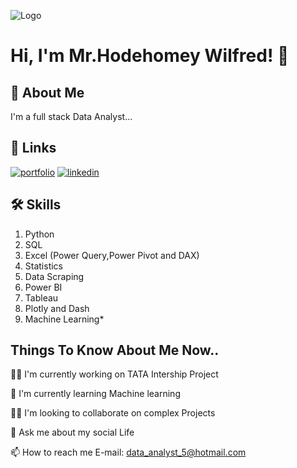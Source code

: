 
![Logo](https://github-readme-stats.vercel.app/api?username=hodehomey&&show_icons=true&title_color=ffffff&icon_color=bb2acf&text_color=daf7dc&bg_color=151515)


# Hi, I'm Mr.Hodehomey Wilfred! 👋


## 🚀 About Me
I'm a full stack Data Analyst...


## 🔗 Links
[![portfolio](https://img.shields.io/badge/my_portfolio-000?style=for-the-badge&logo=ko-fi&logoColor=white)](https://github.com/Hodehomey/hodehomey)
[![linkedin](https://img.shields.io/badge/linkedin-0A66C2?style=for-the-badge&logo=linkedin&logoColor=white)](https://www.linkedin.com/in/wilfred-hodehomey-b527b725a/)


## 🛠 Skills
1. Python
2. SQL
3. Excel (Power Query,Power Pivot and DAX)
4. Statistics
5. Data Scraping
6. Power BI
7. Tableau
8. Plotly and Dash
9. Machine Learning*


## Things To Know About Me Now..
👩‍💻 I'm currently working on TATA Intership Project

🧠 I'm currently learning Machine learning

👯‍♀️ I'm looking to collaborate on complex Projects

💬 Ask me about my social Life

📫 How to reach me E-mail: data_analyst_5@hotmail.com

